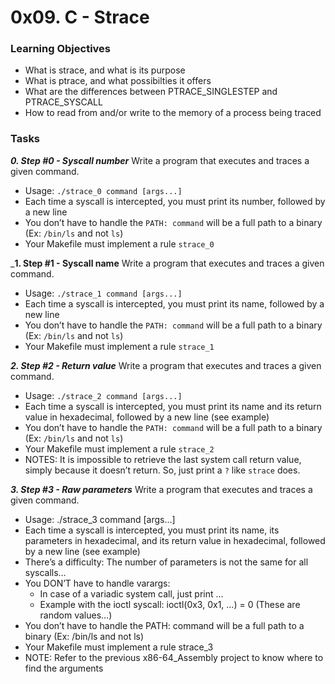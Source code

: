 # 0x09. C - Strace

### Learning Objectives

- What is strace, and what is its purpose
- What is ptrace, and what possibilties it offers
- What are the differences between PTRACE_SINGLESTEP and PTRACE_SYSCALL
- How to read from and/or write to the memory of a process being traced

### Tasks

_**0. Step #0 - Syscall number**_
Write a program that executes and traces a given command.

- Usage: `./strace_0 command [args...]`
- Each time a syscall is intercepted, you must print its number, followed by a new line
- You don’t have to handle the `PATH: command` will be a full path to a binary (Ex: `/bin/ls` and not `ls`)
- Your Makefile must implement a rule `strace_0`


_**1. Step #1 - Syscall name**
Write a program that executes and traces a given command.

- Usage: `./strace_1 command [args...]`
- Each time a syscall is intercepted, you must print its name, followed by a new line
- You don’t have to handle the `PATH: command` will be a full path to a binary (Ex: `/bin/ls` and not `ls`)
- Your Makefile must implement a rule `strace_1`

_**2. Step #2 - Return value**_
Write a program that executes and traces a given command.

- Usage: `./strace_2 command [args...]`
- Each time a syscall is intercepted, you must print its name and its return value in hexadecimal, followed by a new line (see example)
- You don’t have to handle the `PATH: command` will be a full path to a binary (Ex: `/bin/ls` and not `ls`)
- Your Makefile must implement a rule `strace_2`
- NOTES: It is impossible to retrieve the last system call return value, simply because it doesn’t return. So, just print a `?` like `strace` does.

_**3. Step #3 - Raw parameters**_
Write a program that executes and traces a given command.

- Usage: ./strace_3 command [args...]
- Each time a syscall is intercepted, you must print its name, its parameters in hexadecimal, and its return value in hexadecimal, followed by a new line (see example)
- There’s a difficulty: The number of parameters is not the same for all syscalls…
- You DON’T have to handle varargs:
  - In case of a variadic system call, just print ...
  - Example with the ioctl syscall: ioctl(0x3, 0x1, ...) = 0 (These are random values…)
- You don’t have to handle the PATH: command will be a full path to a binary (Ex: /bin/ls and not ls)
- Your Makefile must implement a rule strace_3
- NOTE: Refer to the previous x86-64_Assembly project to know where to find the arguments
